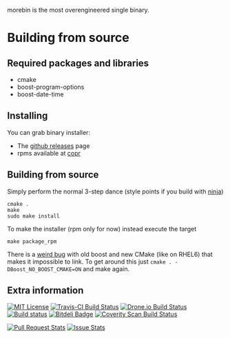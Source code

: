 morebin is the most overengineered single binary.

Building from source
====================

Required packages and libraries
-------------------------------
* cmake
* boost-program-options
* boost-date-time

Installing
----------
You can grab binary installer:
* The [github releases](https://github.com/peterfpeterson/morebin/releases) page
* rpms available at [copr](https://copr.fedoraproject.org/coprs/peterfpeterson/morebin/)

Building from source
--------------------
Simply perform the normal 3-step dance (style points if you build with [ninja](https://github.com/martine/ninja))

    cmake .
    make
    sudo make install

To make the installer (rpm only for now) instead execute the target

    make package_rpm

There is a [weird bug](http://stackoverflow.com/questions/9948375/cmake-find-package-succeeds-but-returns-wrong-path)
with old boost and new CMake (like on RHEL6) that makes it impossible to link.
To get around this just `cmake . -DBoost_NO_BOOST_CMAKE=ON` and make again.

Extra information
-----------------
[![MIT License](https://img.shields.io/badge/license-MIT-blue.svg)](http://opensource.org/licenses/MIT)
[![Travis-CI Build Status](https://travis-ci.org/peterfpeterson/morebin.svg)](https://travis-ci.org/peterfpeterson/morebin)
[![Drone.io Build Status](https://drone.io/github.com/peterfpeterson/morebin/status.png)](https://drone.io/github.com/peterfpeterson/morebin/latest)
[![Build status](https://ci.appveyor.com/api/projects/status/aah5p1hjasigwes6?svg=true)](https://ci.appveyor.com/project/peterfpeterson/morebin)
[![Bitdeli Badge](https://d2weczhvl823v0.cloudfront.net/peterfpeterson/morebin/trend.png)](https://bitdeli.com/free "Bitdeli Badge")
[![Coverity Scan Build Status](https://scan.coverity.com/projects/2832/badge.svg)](https://scan.coverity.com/projects/2832)

[![Pull Request Stats](http://www.issuestats.com/github/peterfpeterson/morebin/badge/pr)](http://www.issuestats.com/github/peterfpeterson/morebin)
[![Issue Stats](http://www.issuestats.com/github/peterfpeterson/morebin/badge/issue)](http://www.issuestats.com/github/peterfpeterson/morebin)
